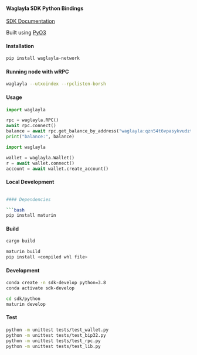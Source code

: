 

#### Waglayla SDK Python Bindings 
[SDK Documentation](https://docs.waglayla.com/7.-sdk/python/getting-started)

Built using [PyO3](https://github.com/PyO3/pyo3)


#### Installation

```bash
pip install waglayla-network
```

#### Running node with wRPC
```bash
waglayla --utxoindex --rpclisten-borsh
```

#### Usage

```python
import waglayla

rpc = waglayla.RPC()
await rpc.connect()
balance = await rpc.get_balance_by_address("waglayla:qzn54t6vpasykvudztupcpwn2gelxf8y9p84szksr73me39mzf69uaalnymtx")
print("balance:", balance)
```

```python
import waglayla

wallet = waglayla.Wallet()
r = await wallet.connect()
account = await wallet.create_account()
```


#### Local Development

```bash 

#### Dependencies

```bash
pip install maturin
```

#### Build

```bash
cargo build

maturin build
pip install <compiled whl file>
```

#### Development

```bash
conda create -n sdk-develop python=3.8
conda activate sdk-develop

cd sdk/python
maturin develop
```

#### Test

```bash
python -m unittest tests/test_wallet.py
python -m unittest tests/test_bip32.py
python -m unittest tests/test_rpc.py
python -m unittest tests/test_lib.py
```